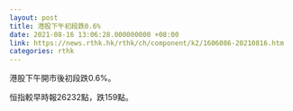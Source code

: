 ```yaml
---
layout: post
title: 港股下午初段跌0.6%
date: 2021-08-16 13:06:28.000000000 +08:00
link: https://news.rthk.hk/rthk/ch/component/k2/1606086-20210816.htm
categories: rthk
---
```


港股下午開市後初段跌0.6%。

恒指較早時報26232點，跌159點。
